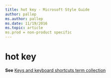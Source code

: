 ```yaml
---
title: hot key - Microsoft Style Guide
author: pallep
ms.author: pallep
ms.date: 11/19/2016
ms.topic: article
ms.prod = non-product specific
---
```


# hot key

**See** [Keys and keyboard shortcuts term collection](/style-guide/a-z-word-list-term-collections/term-collections/keys-keyboard-shortcuts)
